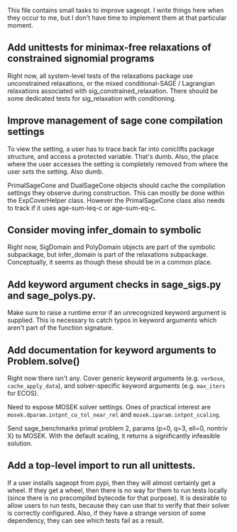 This file contains small tasks to improve sageopt. I write things
here when they occur to me, but I don't have time to implement
them at that particular moment.

## Add unittests for minimax-free relaxations of constrained signomial programs

Right now, all system-level tests of the relaxations package use unconstrained
relaxations, or the mixed conditional-SAGE / Lagrangian relaxations associated
with sig_constrained_relaxation. There should be some dedicated tests for
sig_relaxation with conditioning.


## Improve management of sage cone compilation settings

To view the setting, a user has to trace back far into coniclifts
package structure, and access a protected variable. That's dumb.
Also, the place where the user accesses the setting is completely
removed from where the user *sets* the setting. Also dumb.

PrimalSageCone and DualSageCone objects should cache the compilation
settings they observe during construction. This can mostly be done
within the ExpCoverHelper class. However the PrimalSageCone class
also needs to track if it uses age-sum-leq-c or age-sum-eq-c.

## Consider moving infer_domain to symbolic

Right now, SigDomain and PolyDomain objects are part of the symbolic
subpackage, but infer_domain is part of the relaxations subpackage.
Conceptually, it seems as though these should be in a common place.

## Add keyword argument checks in sage_sigs.py and sage_polys.py.

Make sure to raise a runtime error if an unrecognized keyword argument
is supplied. This is necessary to catch typos in keyword arguments
which aren't part of the function signature.

## Add documentation for keyword arguments to Problem.solve()

Right now there isn't any. Cover generic keyword arguments (e.g.
``verbose``, ``cache_apply_data``), and solver-specific keyword
arguments (e.g. ``max_iters`` for ECOS).

Need to espose MOSEK solver settings. Ones of practical interest
are ``mosek.dparam.intpnt_co_tol_near_rel`` and
``mosek.iparam.intpnt_scaling``.

Send sage_benchmarks primal problem 2, params (p=0, q=3, ell=0, nontriv
X) to MOSEK. With the default scaling, it returns a significantly
infeasible solution.

## Add a top-level import to run all unittests.

If a user installs sageopt from pypi, then they will almost certainly
get a wheel. If they get a wheel, then there is no way for them to
run tests locally (since there is no precompiled bytecode for that
purpose). It is desirable to allow users to run tests, because they
can use that to verify that their solver is correctly configured.
Also, if they have a strange version of some dependency, they can see
which tests fail as a result.
